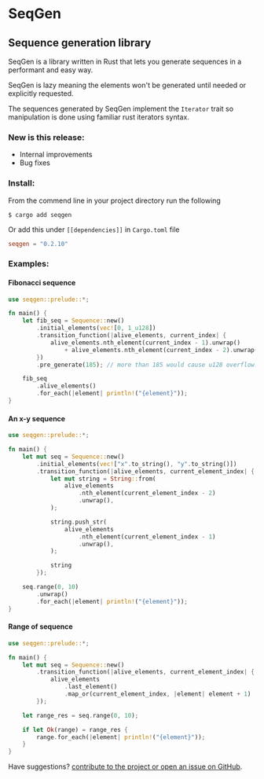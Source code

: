 # SeqGen

## Sequence generation library

SeqGen is a library written in Rust that lets you generate sequences in a performant and easy way.

SeqGen is lazy meaning the elements won't be generated until needed or explicitly requested.

The sequences generated by SeqGen implement the <code>Iterator</code> trait so manipulation is done using familiar rust iterators syntax.

### New is this release:

- Internal improvements
- Bug fixes

### Install:

From the commend line in your project directory run the following

```console
$ cargo add seqgen
```

Or add this under <code>[[dependencies]]</code> in <code>Cargo.toml</code> file

```toml
seqgen = "0.2.10"
```

### Examples:

#### Fibonacci sequence

```rust
use seqgen::prelude::*;

fn main() {
    let fib_seq = Sequence::new()
        .initial_elements(vec![0, 1_u128])
        .transition_function(|alive_elements, current_index| {
            alive_elements.nth_element(current_index - 1).unwrap()
                + alive_elements.nth_element(current_index - 2).unwrap()
        })
        .pre_generate(185); // more than 185 would cause u128 overflow.

    fib_seq
        .alive_elements()
        .for_each(|element| println!("{element}"));
}
```

#### An x-y sequence

```rust
use seqgen::prelude::*;

fn main() {
    let mut seq = Sequence::new()
        .initial_elements(vec!["x".to_string(), "y".to_string()])
        .transition_function(|alive_elements, current_element_index| {
            let mut string = String::from(
                alive_elements
                    .nth_element(current_element_index - 2)
                    .unwrap(),
            );

            string.push_str(
                alive_elements
                    .nth_element(current_element_index - 1)
                    .unwrap(),
            );

            string
        });

    seq.range(0, 10)
        .unwrap()
        .for_each(|element| println!("{element}"));
}
```

#### Range of sequence

```rust
use seqgen::prelude::*;

fn main() {
    let mut seq = Sequence::new()
        .transition_function(|alive_elements, current_element_index| {
            alive_elements
                .last_element()
                .map_or(current_element_index, |element| element + 1)
        });

    let range_res = seq.range(0, 10);

    if let Ok(range) = range_res {
        range.for_each(|element| println!("{element}"));
    }
}
```

Have suggestions? [contribute to the project or open an issue on GitHub](https://github.com/crazyrat13/seqgen).
